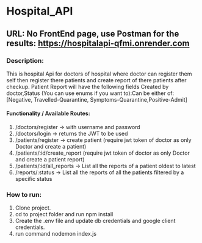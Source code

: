 # Hospital_API
## URL: No FrontEnd page, use Postman for the results: https://hospitalapi-qfmi.onrender.com
### Description:
This is hospital Api for doctors of hospital where doctor can register them self then register there patients and create report of there patients after checkup.
Patient Report will have the following fields
Created by doctor,Status (You can use enums if you want to):Can be either of: [Negative, Travelled-Quarantine, Symptoms-Quarantine,Positive-Admit]

#### Functionality / Available Routes:
1. /doctors/register → with username and password
2. /doctors/login → returns the JWT to be used
3. /patients/register → create patient (require jwt token of doctor as only Doctor and create a patient) 
4. /patients/:id/create_report (require jwt token of doctor as only Doctor and create a patient report) 
5. /patients/:id/all_reports → List all the reports of a patient oldest to latest
6. /reports/:status → List all the reports of all the patients filtered by a specific status

### How to run:
1. Clone project.
2. cd to project folder and run npm install
3. Create the .env file and update db credentials and google client credentials.
4. run command nodemon index.js
